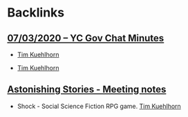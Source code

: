 
# Backlinks
## [07/03/2020 – YC Gov Chat Minutes](<07/03/2020 – YC Gov Chat Minutes.md>)
- [Tim Kuehlhorn](<Tim Kuehlhorn.md>)

- [Tim Kuehlhorn](<Tim Kuehlhorn.md>)

## [Astonishing Stories -  Meeting notes](<Astonishing Stories -  Meeting notes.md>)
- Shock - Social Science Fiction RPG game. [Tim Kuehlhorn](<Tim Kuehlhorn.md>)

